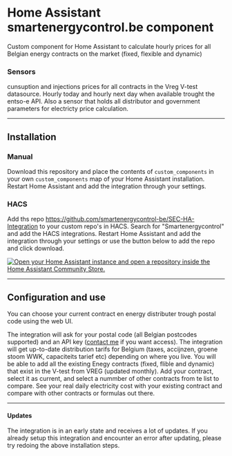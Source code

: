 # Home Assistant smartenergycontrol.be component

Custom component for Home Assistant to calculate hourly prices for all Belgian energy contracts on the market (fixed, flexible and dynamic)



### Sensors
cunsuption and injections prices for all contracts in the Vreg V-test datasource. Hourly today and hourly next day when available trought the entso-e API. Also a sensor that holds all distributor and government parameters for electricty price calculation.
  
------
## Installation


### Manual
Download this repository and place the contents of `custom_components` in your own `custom_components` map of your Home Assistant installation. Restart Home Assistant and add the integration through your settings. 

### HACS

Add ths repo https://github.com/smartenergycontrol-be/SEC-HA-Integration to your custom repo's in HACS.
Search for "Smartenergycontrol" and add the HACS integrations. Restart Home Assistant and add the integration through your settings or use the button below to add the repo and click download.

[![Open your Home Assistant instance and open a repository inside the Home Assistant Community Store.](https://my.home-assistant.io/badges/hacs_repository.svg)](https://my.home-assistant.io/redirect/hacs_repository/?owner=https://github.com/smartenergycontrol-be&repository=SEC-HA-Integration&category=integration)

------
## Configuration and use

You can choose your current contract en energy distributer trough postal code using the web UI. 

The integration will ask for your postal code (all Belgian postcodes supported) and an API key ([contact me](mailto:steven@smartenergycontrol.be) if you want access).
The integration will get up-to-date distribution tarifs for Belgium (taxes, accijnzen, groene stoom WWK, capaciteits tarief etc) depending on where you live. You will be able to add all the existing Enegy contracts (fixed, flible and dynamic) that exist in the V-test from VREG (updated monthly). Add your contract, select it as current, and select a nummber of other contracts from te list to compare.
See your real daily electricity cost with your existing contract and compare with other contracts or formulas out there.

------

#### Updates

The integration is in an early state and receives a lot of updates. If you already setup this integration and encounter an error after updating, please try redoing the above installation steps. 

